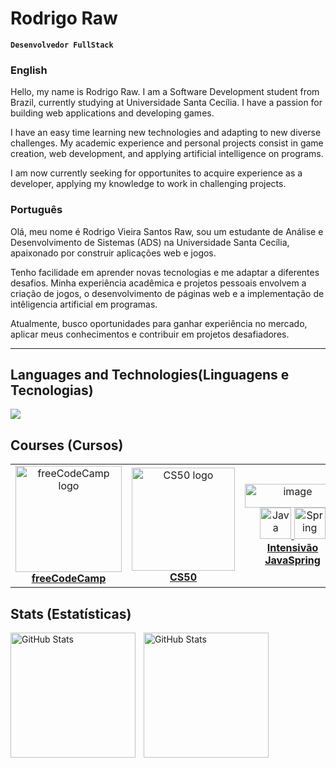 # Rodrigo Raw

**`Desenvolvedor FullStack`**

### English

Hello, my name is Rodrigo Raw. I am a Software Development student from Brazil, currently studying at Universidade Santa Cecília. I have a passion for building web applications and developing games.

I have an easy time learning new technologies and adapting to new diverse challenges. My academic experience and personal projects consist in game creation, web development, and applying artificial intelligence on programs.

 I am now currently seeking for opportunites to acquire experience as a developer, applying my knowledge to work in challenging projects.



### Português

Olá, meu nome é Rodrigo Vieira Santos Raw, sou um estudante de Análise e Desenvolvimento de Sistemas (ADS) na Universidade Santa Cecília, apaixonado por construir aplicações web e jogos.

Tenho facilidade em aprender novas tecnologias e me adaptar a diferentes desafios. Minha experiência acadêmica e projetos pessoais envolvem a criação de jogos, o desenvolvimento de páginas web e a implementação de intêligencia artificial em programas.

Atualmente, busco oportunidades para ganhar experiência no mercado, aplicar meus conhecimentos e contribuir em projetos desafiadores.

---

## Languages and Technologies(Linguagens e Tecnologias) 
<img src="https://skillicons.dev/icons?i=html,css,javascript,cs,java,python,mysql" />

## Courses (Cursos)

<table>
  <tr>
    <td align="center">
      <a href=https://www.freecodecamp.org/learn>
        <img width="170" height="auto" alt="freeCodeCamp logo" src="https://github.com/user-attachments/assets/6a9ab4d9-e813-4d9c-9a95-ab3d112607de" /><br>
        <strong>freeCodeCamp</strong>
      </a>
    </td>
    <td align="center">
      <a href="https://pll.harvard.edu/course/cs50-introduction-computer-science">
        <img width="165" height="auto" alt="CS50 logo" src="https://github.com/user-attachments/assets/3acd7551-89e9-414c-9021-41d402fed041" /><br>
        <strong>CS50</strong>
      </a>
    </td>
    <td align="center">
      <a href="https://devsuperior.com.br">
        <img width="153" height="38" alt="image" src="https://github.com/user-attachments/assets/2dcce22f-d28f-47be-8dd0-1b279fc0581c" />
        <img src="https://cdn.jsdelivr.net/gh/devicons/devicon/icons/java/java-original.svg" height="50" alt="Java" />
        <img src="https://cdn.jsdelivr.net/gh/devicons/devicon/icons/spring/spring-original.svg" height="50" alt="Spring" /><br>
        <strong>Intensivão JavaSpring</strong>
</table>


## Stats (Estatísticas)

<p>
  <img 
    align="left" 
    alt="GitHub Stats" 
    height="200" 
    style="padding-right: 10px;" 
    src="https://github-readme-stats.vercel.app/api?username=RodrigoVSRaw&show_icons=true&theme=tokyonight&include_all_commits=true&locale=pt-br" 
  />

<img 
      align="left" 
      alt="GitHub Stats" 
      height="200" 
      src="https://github-readme-stats.vercel.app/api/top-langs/?username=RodrigoVSRaw&theme=tokyonight&layout=compact&custom_title=Tecnologias&langs_count=9" 
  />

</p>
